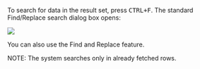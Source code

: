 To search for data in the result set, press <kbd>CTRL+F</kbd>. The standard Find/Replace search dialog box opens:

![](images/ug/Find-Replace-window.png)
 
You can also use the Find and Replace feature.

NOTE: The system searches only in already fetched rows.
